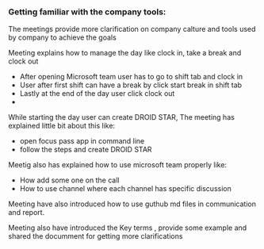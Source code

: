 ### Getting familiar with the company tools:

The meetings provide more clarification on company calture and tools used by company to achieve the goals
 
Meeting explains how to manage the day like clock in, take a break and clock out
  - After opening Microsoft team user has to go to shift tab and clock in 
  - User after first shift can have a break by click start break  in shift tab
  - Lastly at the end of the day user click clock out
  - 
While starting the day user can create DROID STAR, The meeting has explained little bit about this like:
  - open focus pass app in command line
  - follow the steps and create DROID STAR

Meetig also has explained how to use microsoft team properly like:
  - How add some one on the call 
  - How to use channel where each channel has specific discussion

Meeting have also introduced how to use guthub md files in communication and report.

Meeting also have introduced the Key terms , provide some example and shared the documment for getting more clarifications
